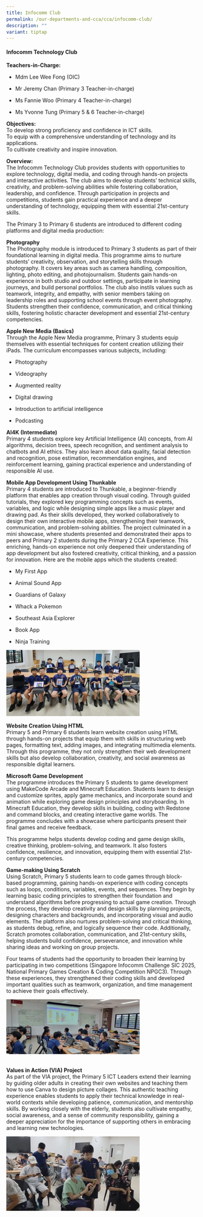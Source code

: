 ```yaml
---
title: Infocomm Club
permalink: /our-departments-and-cca/cca/infocomm-club/
description: ""
variant: tiptap
---
```

<h4>Infocomm Technology Club</h4>
<p><strong>Teachers-in-Charge:</strong>
</p>
<ul data-tight="true" class="tight">
<li>
<p>Mdm Lee Wee Fong (OIC)</p>
</li>
<li>
<p>Mr Jeremy Chan (Primary 3 Teacher-in-charge)</p>
</li>
<li>
<p>Ms Fannie Woo (Primary 4 Teacher-in-charge)</p>
</li>
<li>
<p>Ms Yvonne Tung (Primary 5 &amp; 6 Teacher-in-charge)</p>
</li>
</ul>
<p></p>
<p><strong>Objectives:</strong>
<br>To develop strong proficiency and confidence in ICT skills.
<br>To equip with a comprehensive understanding of technology and its applications.
<br>To cultivate creativity and inspire innovation.</p>
<p></p>
<p><strong>Overview:</strong>
<br>The Infocomm Technology Club provides students with opportunities to explore
technology, digital media, and coding through hands-on projects and interactive
activities. The club aims to develop students’ technical skills, creativity,
and problem-solving abilities while fostering collaboration, leadership,
and confidence. Through participation in projects and competitions, students
gain practical experience and a deeper understanding of technology, equipping
them with essential 21st-century skills.</p>
<p>The Primary 3 to Primary 6 students are introduced to different coding
platforms and digital media production:</p>
<p></p>
<p><strong>Photography</strong>
<br>The Photography module is introduced to Primary 3 students as part of
their foundational learning in digital media. This programme aims to nurture
students’ creativity, observation, and storytelling skills through photography.
It covers key areas such as camera handling, composition, lighting, photo
editing, and photojournalism. Students gain hands-on experience in both
studio and outdoor settings, participate in learning journeys, and build
personal portfolios. The club also instils values such as teamwork, integrity,
and empathy, with senior members taking on leadership roles and supporting
school events through event photography. Students strengthen their confidence,
communication, and critical thinking skills, fostering holistic character
development and essential 21st-century competencies.</p>
<p></p>
<p><strong>Apple New Media (Basics)</strong>
<br>Through the Apple New Media programme, Primary 3 students equip themselves
with essential techniques for content creation utilizing their iPads. The
curriculum encompasses various subjects, including:</p>
<ul>
<li>
<p>Photography</p>
</li>
<li>
<p>Videography</p>
</li>
<li>
<p>Augmented reality</p>
</li>
<li>
<p>Digital drawing</p>
</li>
<li>
<p>Introduction to artificial intelligence</p>
</li>
<li>
<p>Podcasting</p>
</li>
</ul>
<p></p>
<p><strong>AI4K (Intermediate)</strong>
<br>Primary 4 students explore key Artificial Intelligence (AI) concepts,
from AI algorithms, decision trees, speech recognition, and sentiment analysis
to chatbots and AI ethics. They also learn about data quality, facial detection
and recognition, pose estimation, recommendation engines, and reinforcement
learning, gaining practical experience and understanding of responsible
AI use.</p>
<p></p>
<p><strong>Mobile App Development Using Thunkable</strong>
<br>Primary 4 students are introduced to Thunkable, a beginner-friendly platform
that enables app creation through visual coding. Through guided tutorials,
they explored key programming concepts such as events, variables, and logic
while designing simple apps like a music player and drawing pad. As their
skills developed, they worked collaboratively to design their own interactive
mobile apps, strengthening their teamwork, communication, and problem-solving
abilities. The project culminated in a mini showcase, where students presented
and demonstrated their apps to peers and Primary 2 students during the
Primary 2 CCA Experience. This enriching, hands-on experience not only
deepened their understanding of app development but also fostered creativity,
critical thinking, and a passion for innovation. Here are the mobile apps
which the students created:</p>
<ul data-tight="true" class="tight">
<li>
<p>My First App</p>
</li>
<li>
<p>Animal Sound App</p>
</li>
<li>
<p>Guardians of Galaxy</p>
</li>
<li>
<p>Whack a Pokemon</p>
</li>
<li>
<p>Southeast Asia Explorer</p>
</li>
<li>
<p>Book App</p>
</li>
<li>
<p>Ninja Training</p>
</li>
</ul>
<p></p>
<div class="isomer-image-wrapper">
<img style="width: 70%;" height="auto" width="100%" alt="" src="/images/Infocomm CCA/Mobile_App_Dev.jpg">
</div>
<p></p>
<p><strong>Website Creation Using HTML</strong>
<br>Primary 5 and Primary 6 students learn website creation using HTML through
hands-on projects that equip them with skills in structuring web pages,
formatting text, adding images, and integrating multimedia elements. Through
this programme, they not only strengthen their web development skills but
also develop collaboration, creativity, and social awareness as responsible
digital learners.</p>
<p></p>
<p><strong>Microsoft Game Development</strong>
<br>The programme introduces the Primary 5 students to game development using
MakeCode Arcade and Minecraft Education. Students learn to design and customize
sprites, apply game mechanics, and incorporate sound and animation while
exploring game design principles and storyboarding. In Minecraft Education,
they develop skills in building, coding with Redstone and command blocks,
and creating interactive game worlds. The programme concludes with a showcase
where participants present their final games and receive feedback.</p>
<p>This programme helps students develop coding and game design skills, creative
thinking, problem-solving, and teamwork. It also fosters confidence, resilience,
and innovation, equipping them with essential 21st-century competencies.</p>
<p></p>
<p><strong>Game-making Using Scratch</strong>
<br>Using Scratch, Primary 5 students learn to code games through block-based
programming, gaining hands-on experience with coding concepts such as loops,
conditions, variables, events, and sequences. They begin by learning basic
coding principles to strengthen their foundation and understand algorithms
before progressing to actual game creation. Through the process, they develop
creativity and design skills by planning projects, designing characters
and backgrounds, and incorporating visual and audio elements. The platform
also nurtures problem-solving and critical thinking, as students debug,
refine, and logically sequence their code. Additionally, Scratch promotes
collaboration, communication, and 21st-century skills, helping students
build confidence, perseverance, and innovation while sharing ideas and
working on group projects.</p>
<p>Four teams of students had the opportunity to broaden their learning by
participating in two competitions (Singapore Infocomm Challenge SIC 2025,
National Primary Games Creation &amp; Coding Competition NPGC3). Through
these experiences, they strengthened their coding skills and developed
important qualities such as teamwork, organization, and time management
to achieve their goals effectively.</p>
<p></p>
<div class="isomer-image-wrapper">
<img style="width: 70%;" height="auto" width="100%" alt="" src="/images/Infocomm CCA/Game_Making.jpg">
</div>
<p>
<br><strong>Values in Action (VIA) Project</strong>
<br>As part of the VIA project, the Primary 5 ICT Leaders extend their learning
by guiding older adults in creating their own websites and teaching them
how to use Canva to design picture collages. This authentic teaching experience
enables students to apply their technical knowledge in real-world contexts
while developing patience, communication, and mentorship skills. By working
closely with the elderly, students also cultivate empathy, social awareness,
and a sense of community responsibility, gaining a deeper appreciation
for the importance of supporting others in embracing and learning new technologies.</p>
<p></p>
<div class="isomer-image-wrapper">
<img style="width: 70%;" height="auto" width="100%" alt="" src="/images/Infocomm CCA/VIA.jpg">
</div>
<p></p>